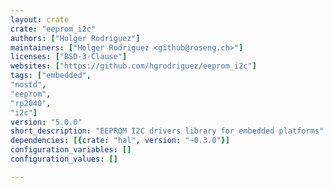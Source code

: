 ```yaml
---
layout: crate
crate: "eeprom_i2c"
authors: ["Holger Rodriguez"]
maintainers: ["Holger Rodriguez <github@roseng.ch>"]
licenses: ["BSD-3-Clause"]
websites: ["https://github.com/hgrodriguez/eeprom_i2c"]
tags: ["embedded",
"nostd",
"eeprom",
"rp2040",
"i2c"]
version: "5.0.0"
short_description: "EEPROM I2C drivers library for embedded platforms"
dependencies: [{crate: "hal", version: "~0.3.0"}]
configuration_variables: []
configuration_values: []

---
```



